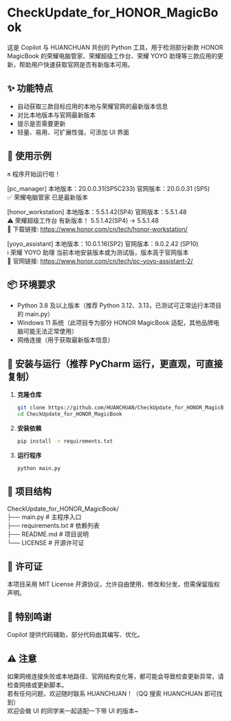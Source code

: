# CheckUpdate_for_HONOR_MagicBook

这是 Copilot 与 HUANCHUAN 共创的 Python 工具，用于检测部分新款 HONOR MagicBook 的荣耀电脑管家、荣耀超级工作台、荣耀 YOYO 助理等三款应用的更新，帮助用户快速获取官网是否有新版本可用。

## ✨ 功能特点
- 自动获取三款目标应用的本地与荣耀官网的最新版本信息  
- 对比本地版本与官网最新版本  
- 提示是否需要更新  
- 轻量、易用、可扩展性强，可添加 UI 界面  

## 📝 使用示例
  
🔛 程序开始运行啦！  

[pc_manager] 本地版本：20.0.0.31(SP5C233) 官网版本：20.0.0.31 (SP5)  
✅ 荣耀电脑管家 已是最新版本  

[honor_workstation] 本地版本：5.5.1.42(SP4) 官网版本：5.5.1.48  
⚠️ 荣耀超级工作台 有新版本！ 5.5.1.42(SP4) -> 5.5.1.48  
🔗 下载链接: https://www.honor.com/cn/tech/honor-workstation/  

[yoyo_assistant] 本地版本：10.0.1.16(SP2) 官网版本：9.0.2.42 (SP10)  
ℹ️ 荣耀 YOYO 助理 当前本地安装版本或为测试版，版本高于官网版本  
🔗 官网链接: https://www.honor.com/cn/tech/pc-yoyo-assistant-2/  
  

## 📦 环境要求
- Python 3.8 及以上版本（推荐 Python 3.12、3.13，已测试可正常运行本项目的 main.py）  
- Windows 11 系统（此项目专为部分 HONOR MagicBook 适配，其他品牌电脑可能无法正常使用）  
- 网络连接（用于获取最新版本信息）  

## 🔧 安装与运行（推荐 PyCharm 运行，更直观，可直接复制）
1. **克隆仓库**
   ```bash
   git clone https://github.com/HUANCHUAN/CheckUpdate_for_HONOR_MagicBook.git
   cd CheckUpdate_for_HONOR_MagicBook
4. **安装依赖**
   ```bash
   pip install -r requirements.txt
4. **运行程序**
   ```bash
   python main.py

## 📂 项目结构
CheckUpdate_for_HONOR_MagicBook/  
├── main.py              # 主程序入口  
├── requirements.txt     # 依赖列表  
├── README.md            # 项目说明  
└── LICENSE              # 开源许可证  

## 📄 许可证
本项目采用 MIT License 开源协议，允许自由使用、修改和分发，但需保留版权声明。

## 🤝 特别鸣谢
Copilot 提供代码辅助，部分代码由其编写、优化。

## ⚠️ 注意
如果网络连接失败或本地路径、官网结构变化等，都可能会导致检查更新异常，请检查网络或更新脚本。  
若有任何问题，欢迎随时联系 HUANCHUAN！（QQ 搜索 HUANCHUAN 即可找到）  
欢迎会做 UI 的同学来一起适配一下带 UI 的版本~
